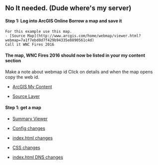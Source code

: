 
## No It needed. (Dude where's my server)

#### Step 1: Log into ArcGIS Online Borrow a map and save it
```
For this example use this map.
- [Source Map](http://www.arcgis.com/home/webmap/viewer.html?webmap=7a1f7ebd8d7f429b94335e8890561c4d)
Call it WNC Fires 2016
```

#### The map, WNC Fires 2016 should now be listed in your my content section
Make a note about webmap id
Click on details and when the map opens copy the web id. 
- [ArcGIS My Content](http://www.arcgis.com/home/content.html)

- [Source Layer](http://services1.arcgis.com/PwLrOgCfU0cYShcG/arcgis/rest/services/wnc_fires_2016/FeatureServer/1)

#### Step 1: get a map
- [Summary Viewer](https://github.com/Esri/summary-viewer-template)

- [Config changes](https://gist.github.com/daveism/64c30b371a055f18bd20c52557d51d3a)

- [index.html changes](https://gist.github.com/daveism/9d02902697ffc62f4ccc4f67b7ce011e)

- [CSS changes](https://gist.github.com/daveism/aa4af8c979021671d9ec6ab37d729a60)

- [index.html DNS changes](https://gist.github.com/daveism/2222a46bcd36db23b24bca85066bd155)